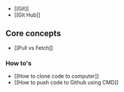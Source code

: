 + [[Git]]
+ [[Git Hub]]

## Core concepts
+ [[Pull vs Fetch]]

### How to's 

+ [[How to clone code to computer]]
+ [[How to push code to Github using CMD]]